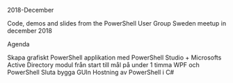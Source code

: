 2018-December

Code, demos and slides from the PowerShell User Group Sweden meetup in december 2018

Agenda

Skapa grafiskt PowerShell applikation med PowerShell Studio + Microsofts Active Directory modul från start till mål på under 1 timma
WPF och PowerShell
Sluta bygga GUIn
Hostning av PowerShell i C#

